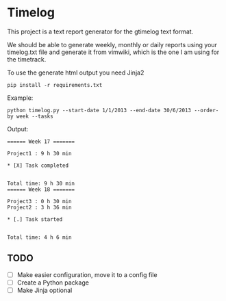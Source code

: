 Timelog
=======

This project is a text report generator for the gtimelog
text format.

We should be able to generate weekly, monthly or daily reports
using your timelog.txt file and generate it from vimwiki, which is the one I am using
for the timetrack.

To use the generate html output you need Jinja2

    pip install -r requirements.txt

Example:

    python timelog.py --start-date 1/1/2013 --end-date 30/6/2013 --order-by week --tasks

Output:

    ====== Week 17 =======

    Project1 : 9 h 30 min

    * [X] Task completed


    Total time: 9 h 30 min
    ====== Week 18 =======

    Project3 : 0 h 30 min
    Project2 : 3 h 36 min

    * [.] Task started


    Total time: 4 h 6 min


TODO
----

- [ ] Make easier configuration, move it to a config file
- [ ] Create a Python package
- [ ] Make Jinja optional
